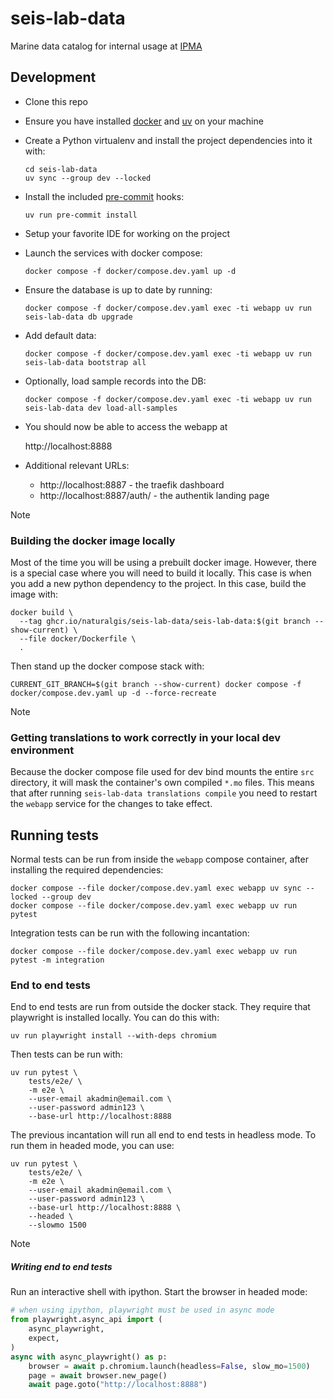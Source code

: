 # seis-lab-data

Marine data catalog for internal usage at [IPMA]


## Development

- Clone this repo
- Ensure you have installed [docker] and [uv] on your machine
- Create a Python virtualenv and install the project dependencies into it with:

    ```shell
    cd seis-lab-data
    uv sync --group dev --locked
    ```

- Install the included [pre-commit] hooks:

    ```shell
    uv run pre-commit install
    ```

- Setup your favorite IDE for working on the project
- Launch the services with docker compose:

    ```shell
    docker compose -f docker/compose.dev.yaml up -d
    ```

- Ensure the database is up to date by running:

    ```shell
    docker compose -f docker/compose.dev.yaml exec -ti webapp uv run seis-lab-data db upgrade
    ```

- Add default data:

    ```shell
    docker compose -f docker/compose.dev.yaml exec -ti webapp uv run seis-lab-data bootstrap all
    ```

- Optionally, load sample records into the DB:

    ```shell
    docker compose -f docker/compose.dev.yaml exec -ti webapp uv run seis-lab-data dev load-all-samples
    ```

- You should now be able to access the webapp at

    http://localhost:8888

- Additional relevant URLs:

  - http://localhost:8887 - the traefik dashboard
  - http://localhost:8887/auth/ - the authentik landing page


> [!NOTE]
> ### Building the docker image locally
>
> Most of the time you will be using a prebuilt docker image. However, there is a special case where you will need
> to build it locally. This case is when you add a new python dependency to the project. In this case, build the
> image with:
>
> ```shell
> docker build \
>   --tag ghcr.io/naturalgis/seis-lab-data/seis-lab-data:$(git branch --show-current) \
>   --file docker/Dockerfile \
>   .
> ```
>
> Then stand up the docker compose stack with:
>
> ```shell
> CURRENT_GIT_BRANCH=$(git branch --show-current) docker compose -f docker/compose.dev.yaml up -d --force-recreate
> ```

> [!NOTE]
> ### Getting translations to work correctly in your local dev environment
>
> Because the docker compose file used for dev bind mounts the entire `src` directory, it will
> mask the container's own compiled `*.mo` files. This means that after running
> `seis-lab-data translations compile` you need to restart the `webapp` service for the changes to take effect.


## Running tests

Normal tests can be run from inside the `webapp` compose container, after installing the required dependencies:

```shell
docker compose --file docker/compose.dev.yaml exec webapp uv sync --locked --group dev
docker compose --file docker/compose.dev.yaml exec webapp uv run pytest
```

Integration tests can be run with the following incantation:

```shell
docker compose --file docker/compose.dev.yaml exec webapp uv run pytest -m integration
```

### End to end tests

End to end tests are run from outside the docker stack. They require that playwright is installed locally.
You can do this with:

```shell
uv run playwright install --with-deps chromium
```

Then tests can be run with:

```shell
uv run pytest \
    tests/e2e/ \
    -m e2e \
    --user-email akadmin@email.com \
    --user-password admin123 \
    --base-url http://localhost:8888
```

The previous incantation will run all end to end tests in headless mode.
To run them in headed mode, you can use:

```shell
uv run pytest \
    tests/e2e/ \
    -m e2e \
    --user-email akadmin@email.com \
    --user-password admin123 \
    --base-url http://localhost:8888 \
    --headed \
    --slowmo 1500
```

> [!NOTE]
> ##### Writing end to end tests
>
> Run an interactive shell with ipython. Start the browser in headed mode:
>
> ```python
> # when using ipython, playwright must be used in async mode
> from playwright.async_api import (
>     async_playwright,
>     expect,
> )
> async with async_playwright() as p:
>     browser = await p.chromium.launch(headless=False, slow_mo=1500)
>     page = await browser.new_page()
>     await page.goto("http://localhost:8888")
>
> ```

[docker]: https://www.docker.com/
[IPMA]: https://www.ipma.pt/pt/index.html
[pre-commit]: https://pre-commit.com/
[uv]: https://docs.astral.sh/uv/
